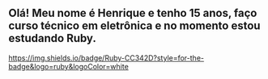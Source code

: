## Olá! Meu nome é Henrique e tenho 15 anos, faço curso técnico  em eletrônica e no momento estou estudando Ruby.

https://img.shields.io/badge/Ruby-CC342D?style=for-the-badge&logo=ruby&logoColor=white
